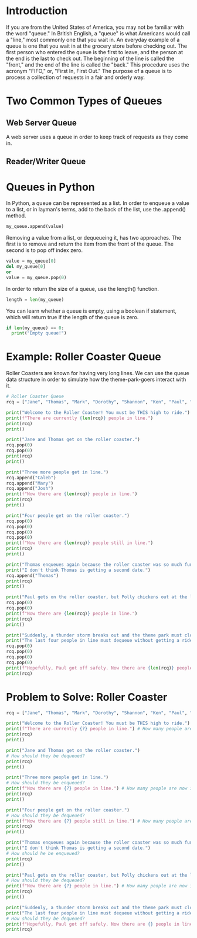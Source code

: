 
# Introduction

If you are from the United States of America, you may not be familiar with the word "queue." In British English, a "queue" is what Americans would call a "line," most commonly one that you wait in. An everyday example of a queue is one that you wait in at the grocery store before checking out. The first person who entered the queue is the first to leave, and the person at the end is the last to check out. The beginning of the line is called the "front," and the end of the line is called the "back." This procedure uses the acronym "FIFO," or, "First In, First Out." The purpose of a queue is to process a collection of requests in a fair and orderly way.

# Two Common Types of Queues

## Web Server Queue

A web server uses a queue in order to keep track of requests as they come in. 

## Reader/Writer Queue

# Queues in Python

In Python, a queue can be represented as a list. In order to enqueue a value to a list, or in layman's terms, add to the back of the list, use the .append() method. 

``` python
my_queue.append(value)
```

Removing a value from a list, or dequeueing it, has two approaches. The first is to remove and return the item from the front of the queue. The second is to pop off index zero.

``` python
value = my_queue[0]
del my_queue[0]
or
value = my_queue.pop(0)
```

In order to return the size of a queue, use the length() function.

``` python
length = len(my_queue)
```

You can learn whether a queue is empty, using a boolean if statement, which will return true if the length of the queue is zero.

``` python
if len(my_queue) == 0:
  print("Empty queue!")
```

# Example: Roller Coaster Queue

Roller Coasters are known for having very long lines. We can use the queue data structure in order to simulate how the theme-park-goers interact with it.

``` python
# Roller Coaster Queue
rcq = ["Jane", "Thomas", "Mark", "Dorothy", "Shannon", "Ken", "Paul", "Polly"]

print("Welcome to the Roller Coaster! You must be THIS high to ride.")
print(f"There are currently {len(rcq)} people in line.")
print(rcq)
print()

print("Jane and Thomas get on the roller coaster.")
rcq.pop(0)
rcq.pop(0)
print(rcq)
print()

print("Three more people get in line.")
rcq.append("Caleb")
rcq.append("Mary")
rcq.append("Josh")
print(f"Now there are {len(rcq)} people in line.")
print(rcq)
print()

print("Four people get on the roller coaster.")
rcq.pop(0)
rcq.pop(0)
rcq.pop(0)
rcq.pop(0)
print(f"Now there are {len(rcq)} people still in line.")
print(rcq)
print()

print("Thomas enqueues again because the roller coaster was so much fun, but Jane doesn't because she vomited after getting off.")
print("I don't think Thomas is getting a second date.")
rcq.append("Thomas")
print(rcq)
print()

print("Paul gets on the roller coaster, but Polly chickens out at the last minute.")
rcq.pop(0)
rcq.pop(0)
print(f"Now there are {len(rcq)} people in line.")
print(rcq)
print()

print("Suddenly, a thunder storm breaks out and the theme park must close unexpectedly.")
print("The last four people in line must dequeue without getting a ride on the roller coaster.")
rcq.pop(0)
rcq.pop(0)
rcq.pop(0)
rcq.pop(0)
print(f"Hopefully, Paul got off safely. Now there are {len(rcq)} people in line.")
print(rcq)
```

# Problem to Solve: Roller Coaster

``` python
rcq = ["Jane", "Thomas", "Mark", "Dorothy", "Shannon", "Ken", "Paul", "Polly"]

print("Welcome to the Roller Coaster! You must be THIS high to ride.")
print(f"There are currently {?} people in line.") # How many people are in line?
print(rcq)
print()

print("Jane and Thomas get on the roller coaster.")
# How should they be dequeued?
print(rcq)
print()

print("Three more people get in line.") 
# How should they be enqueued?
print(f"Now there are {?} people in line.") # How many people are now in line?
print(rcq)
print()

print("Four people get on the roller coaster.")
# How should they be dequeued?
print(f"Now there are {?} people still in line.") # How many people are now in line?
print(rcq)
print()

print("Thomas enqueues again because the roller coaster was so much fun, but Jane doesn't want to because she vomited after getting off.")
print("I don't think Thomas is getting a second date.")
# How should he be enqueued?
print(rcq)
print()

print("Paul gets on the roller coaster, but Polly chickens out at the last minute.")
# How should they be dequeued?
print(f"Now there are {?} people in line.") # How many people are now in line?
print(rcq)
print()

print("Suddenly, a thunder storm breaks out and the theme park must close unexpectedly.")
print("The last four people in line must dequeue without getting a ride on the roller coaster.")
# How should they be dequeued?
print(f"Hopefully, Paul got off safely. Now there are {} people in line.") # How many people are now in line?
print(rcq)
```
